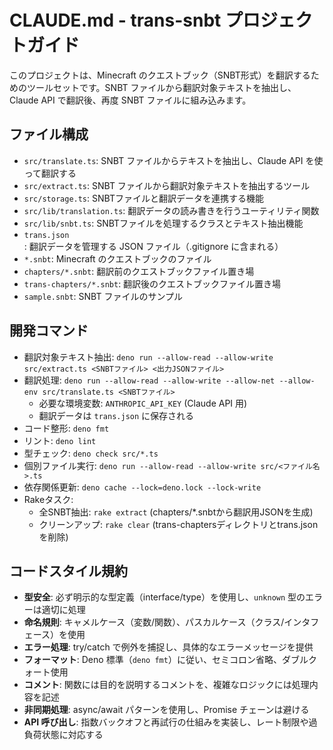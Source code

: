 # CLAUDE.md - trans-snbt プロジェクトガイド

このプロジェクトは、Minecraft のクエストブック（SNBT形式）を翻訳するためのツールセットです。SNBT ファイルから翻訳対象テキストを抽出し、Claude API で翻訳後、再度 SNBT ファイルに組み込みます。

## ファイル構成

- `src/translate.ts`: SNBT ファイルからテキストを抽出し、Claude API を使って翻訳する
- `src/extract.ts`: SNBT ファイルから翻訳対象テキストを抽出するツール
- `src/storage.ts`: SNBTファイルと翻訳データを連携する機能
- `src/lib/translation.ts`: 翻訳データの読み書きを行うユーティリティ関数
- `src/lib/snbt.ts`: SNBTファイルを処理するクラスとテキスト抽出機能
- `trans.json`: 翻訳データを管理する JSON ファイル（.gitignore に含まれる）
- `*.snbt`: Minecraft のクエストブックのファイル
- `chapters/*.snbt`: 翻訳前のクエストブックファイル置き場
- `trans-chapters/*.snbt`: 翻訳後のクエストブックファイル置き場
- `sample.snbt`: SNBT ファイルのサンプル

## 開発コマンド

- 翻訳対象テキスト抽出: `deno run --allow-read --allow-write src/extract.ts <SNBTファイル> <出力JSONファイル>`
- 翻訳処理: `deno run --allow-read --allow-write --allow-net --allow-env src/translate.ts <SNBTファイル>`
  - 必要な環境変数: `ANTHROPIC_API_KEY` (Claude API 用)
  - 翻訳データは `trans.json` に保存される
- コード整形: `deno fmt`
- リント: `deno lint`
- 型チェック: `deno check src/*.ts`
- 個別ファイル実行: `deno run --allow-read --allow-write src/<ファイル名>.ts`
- 依存関係更新: `deno cache --lock=deno.lock --lock-write`
- Rakeタスク:
  - 全SNBT抽出: `rake extract` (chapters/*.snbtから翻訳用JSONを生成)
  - クリーンアップ: `rake clear` (trans-chaptersディレクトリとtrans.jsonを削除)

## コードスタイル規約

- **型安全**: 必ず明示的な型定義（interface/type）を使用し、`unknown` 型のエラーは適切に処理
- **命名規則**: キャメルケース（変数/関数）、パスカルケース（クラス/インタフェース）を使用
- **エラー処理**: try/catch で例外を捕捉し、具体的なエラーメッセージを提供
- **フォーマット**: Deno 標準（`deno fmt`）に従い、セミコロン省略、ダブルクォート使用
- **コメント**: 関数には目的を説明するコメントを、複雑なロジックには処理内容を記述
- **非同期処理**: async/await パターンを使用し、Promise チェーンは避ける
- **API 呼び出し**: 指数バックオフと再試行の仕組みを実装し、レート制限や過負荷状態に対応する
